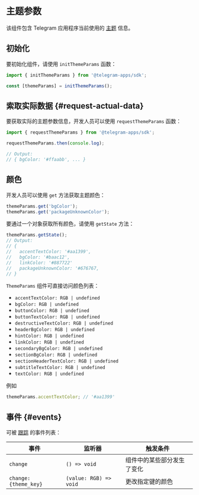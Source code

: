 # `主题参数`

该组件包含 Telegram 应用程序当前使用的
[主题](../../../../platform/theming.md) 信息。

## 初始化

要初始化组件，请使用 `initThemeParams` 函数：

```typescript
import { initThemeParams } from '@telegram-apps/sdk';

const [themeParams] = initThemeParams();  
```

## 索取实际数据 {#request-actual-data}

要获取实际的主题参数信息，开发人员可以使用 `requestThemeParams`
函数：

```typescript
import { requestThemeParams } from '@telegram-apps/sdk';

requestThemeParams.then(console.log);

// Output:
// { bgColor: '#ffaabb', ... }
```

## 颜色

开发人员可以使用 `get` 方法获取主题颜色：

```typescript
themeParams.get('bgColor');
themeParams.get('packageUnknownColor');
```

要通过一个对象获取所有颜色，请使用 `getState` 方法：

```typescript
themeParams.getState();
// Output:
// {
//   accentTextColor: '#aa1399',
//   bgColor: '#baac12',
//   linkColor: '#887722'
//   packageUnknownColor: '#676767,
// }
```

`ThemeParams` 组件可直接访问颜色列表：

- `accentTextColor: RGB | undefined`
- `bgColor: RGB | undefined`
- `buttonColor: RGB | undefined`
- `buttonTextColor: RGB | undefined`
- `destructiveTextColor: RGB | undefined`
- `headerBgColor: RGB | undefined`
- `hintColor: RGB | undefined`
- `linkColor: RGB | undefined`
- `secondaryBgColor: RGB | undefined`
- `sectionBgColor: RGB | undefined`
- `sectionHeaderTextColor: RGB | undefined`
- `subtitleTextColor: RGB | undefined`
- `textColor: RGB | undefined`

例如

```typescript
themeParams.accentTextColor; // '#aa1399'
```

## 事件 {#events}

可被 [跟踪](#events) 的事件列表：

| 事件                   | 监听器                    | 触发条件          |
| -------------------- | ---------------------- | ------------- |
| `change`             | `() => void`           | 组件中的某些部分发生了变化 |
| `change:{theme_key}` | `(value: RGB) => void` | 更改指定键的颜色      |
